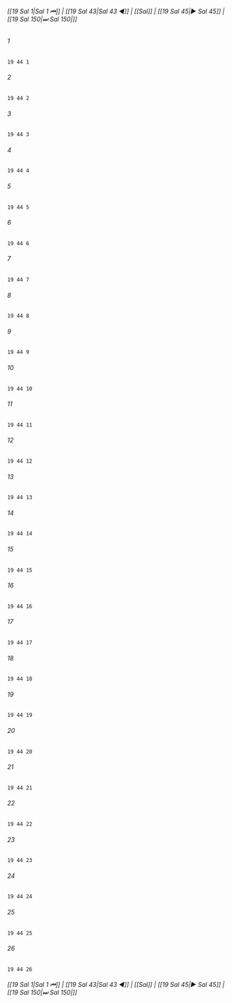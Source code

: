 
###### [[19 Sal 1|Sal 1 ⏮]] | [[19 Sal 43|Sal 43 ◀]] | [[Sal]] | [[19 Sal 45|▶ Sal 45]] | [[19 Sal 150|⏭ Sal 150|]]

###### 1
``` verse
19 44 1 
```
###### 2
``` verse
19 44 2 
```
###### 3
``` verse
19 44 3 
```
###### 4
``` verse
19 44 4 
```
###### 5
``` verse
19 44 5 
```
###### 6
``` verse
19 44 6 
```
###### 7
``` verse
19 44 7 
```
###### 8
``` verse
19 44 8 
```
###### 9
``` verse
19 44 9 
```
###### 10
``` verse
19 44 10 
```
###### 11
``` verse
19 44 11 
```
###### 12
``` verse
19 44 12 
```
###### 13
``` verse
19 44 13 
```
###### 14
``` verse
19 44 14 
```
###### 15
``` verse
19 44 15 
```
###### 16
``` verse
19 44 16 
```
###### 17
``` verse
19 44 17 
```
###### 18
``` verse
19 44 18 
```
###### 19
``` verse
19 44 19 
```
###### 20
``` verse
19 44 20 
```
###### 21
``` verse
19 44 21 
```
###### 22
``` verse
19 44 22 
```
###### 23
``` verse
19 44 23 
```
###### 24
``` verse
19 44 24 
```
###### 25
``` verse
19 44 25 
```
###### 26
``` verse
19 44 26 
```

###### [[19 Sal 1|Sal 1 ⏮]] | [[19 Sal 43|Sal 43 ◀]] | [[Sal]] | [[19 Sal 45|▶ Sal 45]] | [[19 Sal 150|⏭ Sal 150|]]

